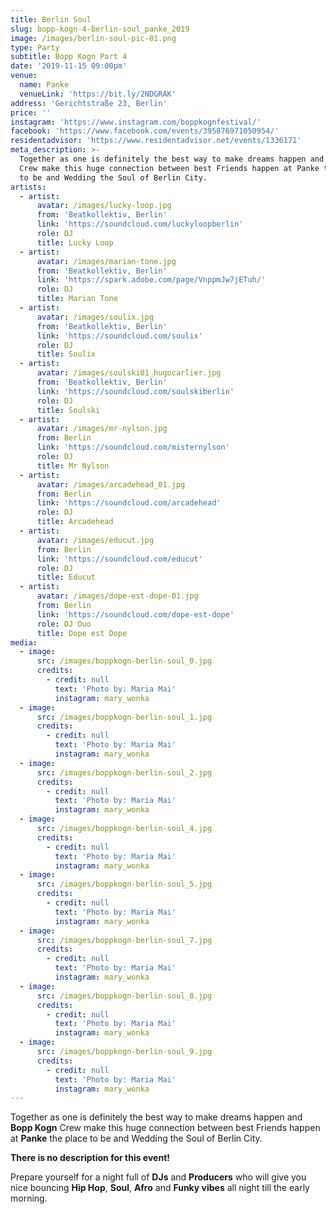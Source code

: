```yaml
---
title: Berlin Soul
slug: bopp-kogn-4-berlin-soul_panke_2019
image: /images/berlin-soul-pic-01.png
type: Party
subtitle: Bopp Kogn Part 4
date: '2019-11-15 09:00pm'
venue:
  name: Panke
  venueLink: 'https://bit.ly/2NDGRAK'
address: 'Gerichtstraße 23, Berlin'
price: ''
instagram: 'https://www.instagram.com/boppkognfestival/'
facebook: 'https://www.facebook.com/events/395876971050954/'
residentadvisor: 'https://www.residentadvisor.net/events/1336171'
meta_description: >-
  Together as one is definitely the best way to make dreams happen and Bopp Kogn
  Crew make this huge connection between best Friends happen at Panke the place
  to be and Wedding the Soul of Berlin City.
artists:
  - artist:
      avatar: /images/lucky-loop.jpg
      from: 'Beatkollektiv, Berlin'
      link: 'https://soundcloud.com/luckyloopberlin'
      role: DJ
      title: Lucky Loop
  - artist:
      avatar: /images/marian-tone.jpg
      from: 'Beatkollektiv, Berlin'
      link: 'https://spark.adobe.com/page/VnppmJw7jETuh/'
      role: DJ
      title: Marian Tone
  - artist:
      avatar: /images/soulix.jpg
      from: 'Beatkollektiv, Berlin'
      link: 'https://soundcloud.com/soulix'
      role: DJ
      title: Soulix
  - artist:
      avatar: /images/soulski01_hugocarlier.jpg
      from: 'Beatkollektiv, Berlin'
      link: 'https://soundcloud.com/soulskiberlin'
      role: DJ
      title: Soulski
  - artist:
      avatar: /images/mr-nylson.jpg
      from: Berlin
      link: 'https://soundcloud.com/misternylson'
      role: DJ
      title: Mr Nylson
  - artist:
      avatar: /images/arcadehead_01.jpg
      from: Berlin
      link: 'https://soundcloud.com/arcadehead'
      role: DJ
      title: Arcadehead
  - artist:
      avatar: /images/educut.jpg
      from: Berlin
      link: 'https://soundcloud.com/educut'
      role: DJ
      title: Educut
  - artist:
      avatar: /images/dope-est-dope-01.jpg
      from: Berlin
      link: 'https://soundcloud.com/dope-est-dope'
      role: DJ Duo
      title: Dope est Dope
media:
  - image:
      src: /images/boppkogn-berlin-soul_0.jpg
      credits:
        - credit: null
          text: 'Photo by: Maria Mai'
          instagram: mary_wonka
  - image:
      src: /images/boppkogn-berlin-soul_1.jpg
      credits:
        - credit: null
          text: 'Photo by: Maria Mai'
          instagram: mary_wonka
  - image:
      src: /images/boppkogn-berlin-soul_2.jpg
      credits:
        - credit: null
          text: 'Photo by: Maria Mai'
          instagram: mary_wonka
  - image:
      src: /images/boppkogn-berlin-soul_4.jpg
      credits:
        - credit: null
          text: 'Photo by: Maria Mai'
          instagram: mary_wonka
  - image:
      src: /images/boppkogn-berlin-soul_5.jpg
      credits:
        - credit: null
          text: 'Photo by: Maria Mai'
          instagram: mary_wonka
  - image:
      src: /images/boppkogn-berlin-soul_7.jpg
      credits:
        - credit: null
          text: 'Photo by: Maria Mai'
          instagram: mary_wonka
  - image:
      src: /images/boppkogn-berlin-soul_8.jpg
      credits:
        - credit: null
          text: 'Photo by: Maria Mai'
          instagram: mary_wonka
  - image:
      src: /images/boppkogn-berlin-soul_9.jpg
      credits:
        - credit: null
          text: 'Photo by: Maria Mai'
          instagram: mary_wonka
---
```

Together as one is definitely the best way to make dreams happen and **Bopp Kogn** Crew make this huge connection between best Friends happen at **Panke** the place to be and Wedding the Soul of Berlin City.  
  
**There is no description for this event!**  
  
Prepare yourself for a night full of **DJs** and **Producers** who will give you nice bouncing **Hip Hop**, **Soul**, **Afro** and **Funky vibes** all night till the early morning.
